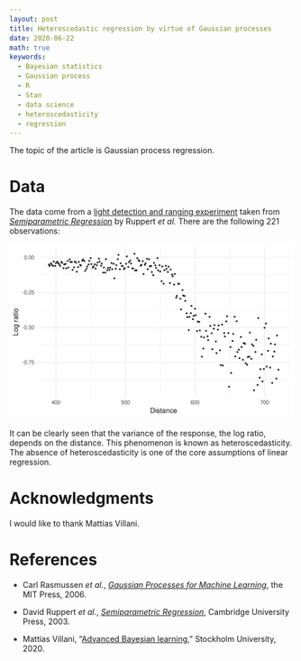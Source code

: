 ```yaml
---
layout: post
title: Heteroscedastic regression by virtue of Gaussian processes
date: 2020-06-22
math: true
keywords:
  - Bayesian statistics
  - Gaussian process
  - R
  - Stan
  - data science
  - heteroscedasticity
  - regression
---
```




The topic of the article is Gaussian process regression.

# Data

The data come from a [light detection and ranging experiment][LIDAR] taken from
[_Semiparametric Regression_][SR] by Ruppert _et al._ There are the
following 221 observations:



![](/assets/images/2020-06-22-gaussian-process/data-1.svg)

It can be clearly seen that the variance of the response, the log ratio, depends
on the distance. This phenomenon is known as heteroscedasticity. The absence of
heteroscedasticity is one of the core assumptions of linear regression.

# Acknowledgments

I would like to thank Mattias Villani.

# References

* Carl Rasmussen _et al._, [_Gaussian Processes for Machine
  Learning_][GPML], the MIT Press, 2006.

* David Ruppert _et al._, [_Semiparametric Regression_][SR], Cambridge
  University Press, 2003.

* Mattias Villani, “[Advanced Bayesian learning][ABL],” Stockholm
  University, 2020.

[ABL]: https://github.com/mattiasvillani/AdvBayesLearnCourse
[GPML]: http://www.gaussianprocess.org/gpml
[LIDAR]: https://en.wikipedia.org/wiki/Lidar
[SR]: http://www.stat.tamu.edu/~carroll/semiregbook
